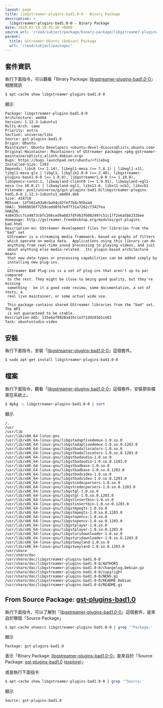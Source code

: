 ```yaml
---
layout: page
title: libgstreamer-plugins-bad1.0-0 - Binary Package
description: >
  libgstreamer-plugins-bad1.0-0 - Binary Package
date: 2018-02-19 18:45:26 +0800
source_url: '/read/subject/package/binary-package/libgstreamer-plugins-bad1.0-0/index.md'
parent:
  title: GStreamer Ubuntu (Debian) Package
  url: '/read/subject/package/'
---
```



## 套件資訊

執行下面指令，可以觀看「Binary Package: [libgstreamer-plugins-bad1.0-0](https://packages.ubuntu.com/artful/libgstreamer-plugins-bad1.0-0)」相關資訊

``` sh
$ apt-cache show libgstreamer-plugins-bad1.0-0
```

顯示

```
Package: libgstreamer-plugins-bad1.0-0
Architecture: amd64
Version: 1.12.3-1ubuntu1
Multi-Arch: same
Priority: extra
Section: universe/libs
Source: gst-plugins-bad1.0
Origin: Ubuntu
Maintainer: Ubuntu Developers <ubuntu-devel-discuss@lists.ubuntu.com>
Original-Maintainer: Maintainers of GStreamer packages <pkg-gstreamer-maintainers@lists.alioth.debian.org>
Bugs: https://bugs.launchpad.net/ubuntu/+filebug
Installed-Size: 1393
Depends: libc6 (>= 2.14), libegl1-mesa (>= 7.8.1) | libegl1-x11, libgl1-mesa-glx | libgl1, libglib2.0-0 (>= 2.40), libgstreamer-plugins-base1.0-0 (>= 1.8.0), libgstreamer1.0-0 (>= 1.10.0), libopencv-core3.1, libwayland-client0 (>= 1.9.91), libwayland-egl1-mesa (>= 10.0.2) | libwayland-egl1, libx11-6, libx11-xcb1, libxcb1
Filename: pool/universe/g/gst-plugins-bad1.0/libgstreamer-plugins-bad1.0-0_1.12.3-1ubuntu1_amd64.deb
Size: 434710
MD5sum: 12f562a93a0cba94cd2fef7b4c95baa4
SHA1: 56069b58f7259cedd8f67e07f31a7262cf342fea
SHA256: 4a8435cc7ca9873cbfc266ced9a683fdfd63f6002497c51c17f2e6a5bb233bee
Homepage: http://gstreamer.freedesktop.org/modules/gst-plugins-bad.html
Description-en: GStreamer development files for libraries from the "bad" set
 GStreamer is a streaming media framework, based on graphs of filters
 which operate on media data.  Applications using this library can do
 anything from real-time sound processing to playing videos, and just
 about anything else media-related.  Its plugin-based architecture means
 that new data types or processing capabilities can be added simply by
 installing new plug-ins.
 .
 GStreamer Bad Plug-ins is a set of plug-ins that aren't up to par compared
 to the rest. They might be close to being good quality, but they're missing
 something - be it a good code review, some documentation, a set of tests, a
 real live maintainer, or some actual wide use.
 .
 This package contains shared GStreamer libraries from the "bad" set. The API
 is not guaranteed to be stable.
Description-md5: 135e6af8928a435cce371d420101ce63
Task: ubuntustudio-video

```

## 安裝

執行下面指令，安裝「[libgstreamer-plugins-bad1.0-0](https://packages.ubuntu.com/artful/libgstreamer-plugins-bad1.0-0)」這個套件。

``` sh
$ sudo apt-get install libgstreamer-plugins-bad1.0-0
```

## 檔案

執行下面指令，觀看「[libgstreamer-plugins-bad1.0-0](https://packages.ubuntu.com/artful/libgstreamer-plugins-bad1.0-0)」這個套件，安裝那些檔案在系統上。

``` sh
$ dpkg -L libgstreamer-plugins-bad1.0-0 | sort
```

顯示

```
/.
/usr
/usr/lib
/usr/lib/x86_64-linux-gnu
/usr/lib/x86_64-linux-gnu/libgstadaptivedemux-1.0.so.0
/usr/lib/x86_64-linux-gnu/libgstadaptivedemux-1.0.so.0.1203.0
/usr/lib/x86_64-linux-gnu/libgstbadallocators-1.0.so.0
/usr/lib/x86_64-linux-gnu/libgstbadallocators-1.0.so.0.1203.0
/usr/lib/x86_64-linux-gnu/libgstbadaudio-1.0.so.0
/usr/lib/x86_64-linux-gnu/libgstbadaudio-1.0.so.0.1203.0
/usr/lib/x86_64-linux-gnu/libgstbadbase-1.0.so.0
/usr/lib/x86_64-linux-gnu/libgstbadbase-1.0.so.0.1203.0
/usr/lib/x86_64-linux-gnu/libgstbadvideo-1.0.so.0
/usr/lib/x86_64-linux-gnu/libgstbadvideo-1.0.so.0.1203.0
/usr/lib/x86_64-linux-gnu/libgstcodecparsers-1.0.so.0
/usr/lib/x86_64-linux-gnu/libgstcodecparsers-1.0.so.0.1203.0
/usr/lib/x86_64-linux-gnu/libgstgl-1.0.so.0
/usr/lib/x86_64-linux-gnu/libgstgl-1.0.so.0.1203.0
/usr/lib/x86_64-linux-gnu/libgstinsertbin-1.0.so.0
/usr/lib/x86_64-linux-gnu/libgstinsertbin-1.0.so.0.1203.0
/usr/lib/x86_64-linux-gnu/libgstmpegts-1.0.so.0
/usr/lib/x86_64-linux-gnu/libgstmpegts-1.0.so.0.1203.0
/usr/lib/x86_64-linux-gnu/libgstopencv-1.0.so.0
/usr/lib/x86_64-linux-gnu/libgstopencv-1.0.so.0.1203.0
/usr/lib/x86_64-linux-gnu/libgstplayer-1.0.so.0
/usr/lib/x86_64-linux-gnu/libgstplayer-1.0.so.0.1203.0
/usr/lib/x86_64-linux-gnu/libgsturidownloader-1.0.so.0
/usr/lib/x86_64-linux-gnu/libgsturidownloader-1.0.so.0.1203.0
/usr/lib/x86_64-linux-gnu/libgstwayland-1.0.so.0
/usr/lib/x86_64-linux-gnu/libgstwayland-1.0.so.0.1203.0
/usr/share
/usr/share/doc
/usr/share/doc/libgstreamer-plugins-bad1.0-0
/usr/share/doc/libgstreamer-plugins-bad1.0-0/AUTHORS
/usr/share/doc/libgstreamer-plugins-bad1.0-0/changelog.Debian.gz
/usr/share/doc/libgstreamer-plugins-bad1.0-0/copyright
/usr/share/doc/libgstreamer-plugins-bad1.0-0/NEWS.gz
/usr/share/doc/libgstreamer-plugins-bad1.0-0/README.Debian
/usr/share/doc/libgstreamer-plugins-bad1.0-0/README.gz
```

## From Source Package: [gst-plugins-bad1.0](/book-framework-gstreamer/read/subject/package/source-package/gst-plugins-bad1.0)

執行下面指令，可以了解到「[libgstreamer-plugins-bad1.0-0](https://packages.ubuntu.com/artful/libgstreamer-plugins-bad1.0-0)」這個套件，是來自於哪個「Source Package」

``` sh
$ apt-cache showsrc libgstreamer-plugins-bad1.0-0 | grep '^Package:'
```

顯示

```
Package: gst-plugins-bad1.0
```
表示「Binary Package: [libgstreamer-plugins-bad1.0-0](https://packages.ubuntu.com/artful/libgstreamer-plugins-bad1.0-0)」是來自於「Source Package: [gst-plugins-bad1.0](https://packages.ubuntu.com/source/artful/gst-plugins-bad1.0) ([explore](/book-framework-gstreamer/read/subject/package/source-package/gst-plugins-bad1.0))」

或是執行下面指令

``` sh
$ apt-cache show libgstreamer-plugins-bad1.0-0 | grep '^Source:'
```

顯示

```
Source: gst-plugins-bad1.0
```
